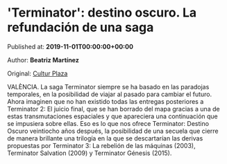 
# 'Terminator': destino oscuro. La refundación de una saga

Published at: **2019-11-01T00:00:00+00:00**

Author: **Beatriz Martínez**

Original: [Cultur Plaza](https://valenciaplaza.com/terminator-destino-oscuro-la-refundacion-de-una-saga)

VALÈNCIA. La saga Terminator siempre se ha basado en las paradojas temporales, en la posibilidad de viajar al pasado para cambiar el futuro. Ahora imaginen que no han existido todas las entregas posteriores a Terminator 2: El juicio final, que se han borrado del mapa gracias a una de estas transmutaciones espaciales y que apareciera una continuación que se impusiera sobre ellas. Eso es lo que nos ofrece Terminator: Destino Oscuro veintiocho años después, la posibilidad de una secuela que cierre de manera brillante una trilogía en la que se descartarían las derivas propuestas por Terminator 3: La rebelión de las máquinas (2003), Terminator Salvation (2009) y Terminator Génesis (2015).
